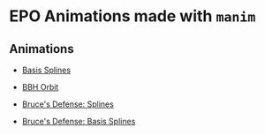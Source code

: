 # EPO Animations made with `manim`

## Animations

- [Basis Splines](animations/BasisSplines/media/videos/scene/480p15/PlotSplineBasis.mp4)
- [BBH Orbit](animations/twirl_orbits/media/videos/scene/480p15/BBHOrbit.mp4)
  
- [Bruce's Defense: Splines](animations/defense/animations/media/videos/splines_scene/1080p60/PolynomialSplines.mp4)
- [Bruce's Defense: Basis Splines](animations/defense/animations/media/videos/basis_splines_scene/1080p60/BasisSplines.mp4)